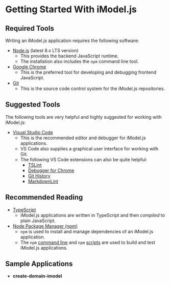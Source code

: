 # Getting Started With iModel.js

## Required Tools

Writing an iModel.js application requires the following software:

- [Node.js](https://nodejs.org/) (latest 8.x LTS version)
  - This provides the backend JavaScript runtime.
  - The installation also includes the `npm` command line tool.
- [Google Chrome](https://www.google.com/chrome/)
  - This is the preferred tool for developing and debugging frontend JavaScript.
- [Git](https://git-scm.com/downloads)
  - This is the source code control system for the iModel.js repositories.

## Suggested Tools

The following tools are very helpful and highly suggested for working with iModel.js:

- [Visual Studio Code](https://code.visualstudio.com/)
  - This is the recommended editor and debugger for iModel.js applications.
  - VS Code also supplies a graphical user interface for working with Git.
  - The following VS Code extensions can also be quite helpful:
    - [TSLint](https://marketplace.visualstudio.com/items?itemName=eg2.tslint)
    - [Debugger for Chrome](https://marketplace.visualstudio.com/items?itemName=msjsdiag.debugger-for-chrome)
    - [Git History](https://marketplace.visualstudio.com/items?itemName=donjayamanne.githistory)
    - [MarkdownLint](https://marketplace.visualstudio.com/items?itemName=DavidAnson.vscode-markdownlint)

## Recommended Reading

- [TypeScript](http://www.typescriptlang.org/)
  - iModel.js applications are written in TypeScript and then *compiled* to plain JavaScript.
- [Node Package Manager (npm)](https://www.npmjs.com/)
  - `npm` is used to install and manage dependencies of an iModel.js application.
  - The `npm` [command line](https://docs.npmjs.com/cli/npm) and `npm` [scripts](https://docs.npmjs.com/misc/scripts) are used to build and test iModel.js applications.

<!-- TODO: add link when external NPM package server is accessible -->

## Sample Applications

- **create-domain-imodel**

<!-- TODO: add links when samples are posted to GitHub -->
